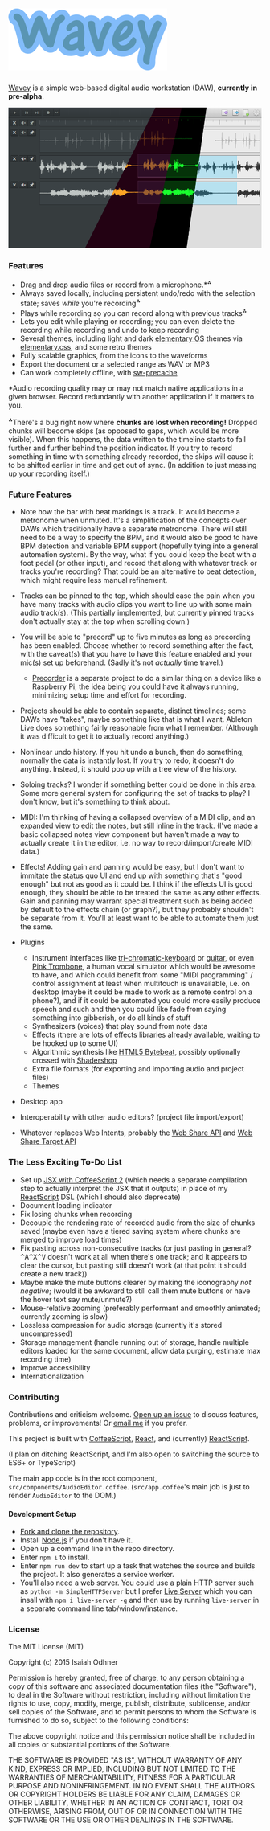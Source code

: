 
# [![Wavey](images/wavey-logotype.png)][app]

[Wavey][app] is a simple web-based digital audio workstation (DAW), **currently in pre-alpha**.

[![A screenshot of the app showing multiple themes](images/readme-screenshot-in-multiple-themes.png)][app]

### Features

* Drag and drop audio files or record from a microphone.*<sup>⁂</sup>
* Always saved locally, including persistent undo/redo with the selection state; saves *while* you're recording<sup>⁂</sup>
* Plays while recording so you can record along with previous tracks<sup>⁂</sup>
* Lets you edit while playing or recording; you can even delete the recording while recording and undo to keep recording
* Several themes, including light and dark [elementary OS][] themes via [elementary.css][], and some retro themes
* Fully scalable graphics, from the icons to the waveforms
* Export the document or a selected range as WAV or MP3
* Can work completely offline, with [sw-precache][]

\*Audio recording quality may or may not match native applications in a given browser.
Record redundantly with another application if it matters to you.

<sup>⁂</sup>There's a bug right now where **chunks are lost when recording!**
Dropped chunks will become skips (as opposed to gaps, which would be more visible).
When this happens, the data written to the timeline starts to fall further and further behind the position indicator.
If you try to record something in time with something already recorded,
the skips will cause it to be shifted earlier in time and get out of sync.
(In addition to just messing up your recording itself.)


### Future Features

* Note how the bar with beat markings is a track. It would become a metronome when unmuted.
It's a simplification of the concepts over DAWs which traditionally have a separate metronome.
There will still need to be a way to specify the BPM, and
it would also be good to have BPM detection and
variable BPM support (hopefully tying into a general automation system).
By the way, what if you could keep the beat with a foot pedal (or other input),
and record that along with whatever track or tracks you're recording?
That could be an alternative to beat detection, which might require less manual refinement.

* Tracks can be pinned to the top,
which should ease the pain when you have many tracks with audio clips
you want to line up with some main audio track(s).
(This partially implemented, but currently pinned tracks don't actually stay at the top when scrolling down.)

* You will be able to "precord" up to five minutes as long as precording has been enabled.
Choose whether to record something after the fact,
with the caveat(s) that you have to have this feature enabled and your mic(s) set up beforehand.
(Sadly it's not *actually* time travel.)
	* [Precorder][] is a separate project to do a similar thing
	on a device like a Raspberry Pi,
	the idea being you could have it always running,
	minimizing setup time and effort for recording.

* Projects should be able to contain separate, distinct timelines;
some DAWs have "takes", maybe something like that is what I want.
Ableton Live does something fairly reasonable from what I remember.
(Although it was difficult to get it to actually record anything.)

* Nonlinear undo history.
If you hit undo a bunch, then do something, normally the data is instantly lost.
If you try to redo, it doesn't do anything.
Instead, it should pop up with a tree view of the history.

* Soloing tracks? I wonder if something better could be done in this area.
Some more general system for configuring the set of tracks to play?
I don't know, but it's something to think about.

* MIDI: I'm thinking of having a collapsed overview of a MIDI clip,
and an expanded view to edit the notes, but still inline in the track.
(I've made a basic collapsed notes view component but haven't made a way to actually create it in the editor,
i.e. no way to record/import/create MIDI data.)

* Effects!
Adding gain and panning would be easy,
but I don't want to immitate the status quo UI
and end up with something that's "good enough" but not as good as it could be.
I think if the effects UI is good enough, they should be able to be treated the same as any other effects.
Gain and panning may warrant special treatment
such as being added by default to the effects chain (or graph?),
but they probably shouldn't be separate from it.
You'll at least want to be able to automate them just the same.

* Plugins
	* Instrument interfaces like
	[tri-chromatic-keyboard](https://github.com/1j01/tri-chromatic-keyboard) or
	[guitar](https://github.com/1j01/guitar),
	or even [Pink Trombone](https://dood.al/pinktrombone/),
	a human vocal simulator which would be awesome to have, and which could benefit from some "MIDI programming" / control assignment
	at least when multitouch is unavailable, i.e. on desktop (maybe it could be made to work as a remote control on a phone?),
	and if it could be automated you could more easily produce speech and such
	and then you could like fade from saying something into gibberish, or do all kinds of stuff
	* Synthesizers (voices) that play sound from note data
	* Effects (there are lots of effects libraries already available, waiting to be hooked up to some UI)
	* Algorithmic synthesis like [HTML5 Bytebeat](http://greggman.com/downloads/examples/html5bytebeat/html5bytebeat.html),
	possibly optionally crossed with [Shadershop](https://github.com/cdglabs/Shadershop)
	* Extra file formats (for exporting and importing audio and project files)
	* Themes
	<!-- (note that custom themes could essentially make the entire UI an implicit API) -->
	<!-- (some of the worst APIs come from not realizing you're making an API)-->

* Desktop app

* Interoperability with other audio editors? (project file import/export)

* Whatever replaces Web Intents, probably the [Web Share API](https://github.com/WICG/web-share) and [Web Share Target API](https://github.com/WICG/web-share-target)


### The Less Exciting To-Do List

* Set up [JSX with CoffeeScript 2](http://coffeescript.org/v2/#jsx)
(which needs a separate compilation step to actually interpret the JSX that it outputs)
in place of my [ReactScript][] DSL (which I should also deprecate)
* Document loading indicator
* Fix losing chunks when recording
* Decouple the rendering rate of recorded audio from the size of chunks saved
(maybe even have a tiered saving system where chunks are merged to improve load times)
* Fix pasting across non-consecutive tracks
(or just pasting in general? <kbd>^A^X^V</kbd> doesn't work at all when there's one track;
and it appears to clear the cursor, but pasting still doesn't work (at that point it should create a new track))
* Maybe make the mute buttons clearer by making the iconography *not negative*;
(would it be awkward to still call them mute buttons or have the hover text say mute/unmute?)
* Mouse-relative zooming (preferably performant and smoothly animated; currently zooming is slow)
* Lossless compression for audio storage (currently it's stored uncompressed)
* Storage management (handle running out of storage, handle multiple editors loaded for the same document, allow data purging, estimate max recording time)
* Improve accessibility
* Internationalization


### Contributing

Contributions and criticism welcome.
[Open up an issue][new issue] to discuss features, problems, or improvements!
Or [email me](mailto:isaiahodhner@gmail.com) if you prefer.

This project is built with [CoffeeScript][], [React][], and (currently) [ReactScript][].

(I plan on ditching ReactScript, and I'm also open to switching the source to ES6+ or TypeScript)

The main app code is in the root component, `src/components/AudioEditor.coffee`.
(`src/app.coffee`'s main job is just to render `AudioEditor` to the DOM.)

#### Development Setup

* [Fork and clone the repository](https://guides.github.com/activities/forking/).
* Install [Node.js](https://nodejs.org/en/) if you don't have it.
* Open up a command line in the repo directory.
* Enter `npm i` to install.
* Enter `npm run dev`
to start up a task that watches the source and builds the project.
It also generates a service worker.
* You'll also need a web server.
You could use a plain HTTP server such as `python -m SimpleHTTPServer`
but I prefer [Live Server](https://github.com/tapio/live-server) which you can insall with `npm i live-server -g`
and then use by running `live-server` in a separate command line tab/window/instance.


### License

The MIT License (MIT)

Copyright (c) 2015 Isaiah Odhner

Permission is hereby granted, free of charge, to any person obtaining a copy
of this software and associated documentation files (the "Software"), to deal
in the Software without restriction, including without limitation the rights
to use, copy, modify, merge, publish, distribute, sublicense, and/or sell
copies of the Software, and to permit persons to whom the Software is
furnished to do so, subject to the following conditions:

The above copyright notice and this permission notice shall be included in all
copies or substantial portions of the Software.

THE SOFTWARE IS PROVIDED "AS IS", WITHOUT WARRANTY OF ANY KIND, EXPRESS OR
IMPLIED, INCLUDING BUT NOT LIMITED TO THE WARRANTIES OF MERCHANTABILITY,
FITNESS FOR A PARTICULAR PURPOSE AND NONINFRINGEMENT. IN NO EVENT SHALL THE
AUTHORS OR COPYRIGHT HOLDERS BE LIABLE FOR ANY CLAIM, DAMAGES OR OTHER
LIABILITY, WHETHER IN AN ACTION OF CONTRACT, TORT OR OTHERWISE, ARISING FROM,
OUT OF OR IN CONNECTION WITH THE SOFTWARE OR THE USE OR OTHER DEALINGS IN THE
SOFTWARE.


[app]: https://audio-editor.web.app/
[elementary OS]: https://elementary.io/
[elementary.css]: https://github.com/1j01/elementary.css/
[Precorder]: https://github.com/1j01/precorder/
[sw-precache]: https://github.com/GoogleChrome/sw-precache
[CoffeeScript]: http://coffeescript.org/
[React]: https://facebook.github.io/react/
[ReactScript]: https://github.com/1j01/react-script
[new issue]: https://github.com/1j01/wavey/issues/new
